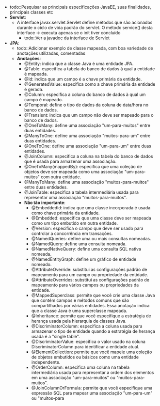 
* todo::Pesquisar as principais especificações JavaEE, suas finalidades, principais classes etc
* **Servlet**:
	* A interface javax.servlet.Servlet define métodos que são acionados durante o ciclo de vida padrão do servlet. O método service() desta interface -> executa apenas se o init tiver concluído
		* todo::Ver a javadoc da interface de Servlet
* **JPA**:
	* todo::Adicionar exemplo de classe mapeada, com boa variedade de anotações utilizadas, comentadas
	* **Anotações**:
		* @Entity: indica que a classe Java é uma entidade JPA.
		- @Table: especifica a tabela do banco de dados à qual a entidade é mapeada.
		- @Id: indica que um campo é a chave primária da entidade.
		- @GeneratedValue: especifica como a chave primária da entidade é gerada.
		- @Column: especifica a coluna do banco de dados à qual um campo é mapeado.
		- @Temporal: define o tipo de dados da coluna de data/hora no banco de dados.
		- @Transient: indica que um campo não deve ser mapeado para o banco de dados.
		- @OneToMany: define uma associação "um-para-muitos" entre duas entidades.
		- @ManyToOne: define uma associação "muitos-para-um" entre duas entidades.
		- @OneToOne: define uma associação "um-para-um" entre duas entidades.
		- @JoinColumn: especifica a coluna na tabela do banco de dados que é usada para armazenar uma associação.
		- @OneToMany(mappedBy): especifica que uma coleção de objetos deve ser mapeada como uma associação "um-para-muitos" com outra entidade.
		- @ManyToMany: define uma associação "muitos-para-muitos" entre duas entidades.
		- @JoinTable: especifica a tabela intermediária usada para representar uma associação "muitos-para-muitos".
		- **Não tão importante**:
			- @EmbeddedId: indica que uma classe incorporada é usada como chave primária da entidade.
			- @Embedded: especifica que uma classe deve ser mapeada como um tipo embutido em outra entidade.
			- @Version: especifica o campo que deve ser usado para controlar a concorrência em transações.
			- @NamedQueries: define uma ou mais consultas nomeadas.
			- @NamedQuery: define uma consulta nomeada.
			- @NamedNativeQuery: define uma consulta SQL nativa nomeada.
			- @NamedEntityGraph: define um gráfico de entidade nomeado.
			- @AttributeOverride: substitui as configurações padrão de mapeamento para um campo ou propriedade da entidade.
			- @AttributeOverrides: substitui as configurações padrão de mapeamento para vários campos ou propriedades da entidade.
			- @MappedSuperclass: permite que você crie uma classe Java que contém campos e métodos comuns que são compartilhados por várias entidades. Essa anotação indica que a classe Java é uma superclasse mapeada.
			- @Inheritance: permite que você especifique a estratégia de herança usada pela hierarquia de classes Java.
			- @DiscriminatorColumn: especifica a coluna usada para armazenar o tipo de entidade quando a estratégia de herança usada é a "single table".
			- @DiscriminatorValue: especifica o valor usado na coluna DiscriminatorColumn para identificar a entidade atual.
			- @ElementCollection: permite que você mapeie uma coleção de objetos embutidos ou básicos como uma entidade independente.
			- @OrderColumn: especifica uma coluna na tabela intermediária usada para representar a ordem dos elementos em uma associação "um-para-muitos" ou "muitos-para-muitos".
			- @JoinColumnOrFormula: permite que você especifique uma expressão SQL para mapear uma associação "um-para-um" ou "muitos-para